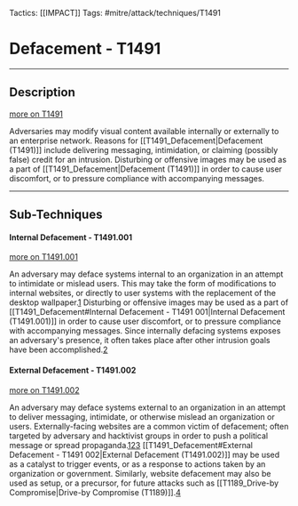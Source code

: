 Tactics: [[IMPACT]]
Tags: #mitre/attack/techniques/T1491  

# Defacement - T1491
---
## Description
[more on T1491](https://attack.mitre.org/techniques/T1491)

Adversaries may modify visual content available internally or externally to an enterprise network. Reasons for [[T1491_Defacement|Defacement (T1491)]]  include delivering messaging, intimidation, or claiming (possibly false) credit for an intrusion. Disturbing or offensive images may be used as a part of [[T1491_Defacement|Defacement (T1491)]] in order to cause user discomfort, or to pressure compliance with accompanying messages.

---
## Sub-Techniques

#### Internal Defacement - T1491.001
[more on T1491.001](https://attack.mitre.org/techniques/T1491/001)

An adversary may deface systems internal to an organization in an attempt to intimidate or mislead users. This may take the form of modifications to internal websites, or directly to user systems with the replacement of the desktop wallpaper.[1](https://www.operationblockbuster.com/wp-content/uploads/2016/02/Operation-Blockbuster-Report.pdf) Disturbing or offensive images may be used as a part of [[T1491_Defacement#Internal Defacement - T1491 001|Internal Defacement (T1491.001)]] in order to cause user discomfort, or to pressure compliance with accompanying messages. Since internally defacing systems exposes an adversary's presence, it often takes place after other intrusion goals have been accomplished.[2](https://operationblockbuster.com/wp-content/uploads/2016/02/Operation-Blockbuster-Destructive-Malware-Report.pdf)

#### External Defacement - T1491.002
[more on T1491.002](https://attack.mitre.org/techniques/T1491/002)

An adversary may deface systems external to an organization in an attempt to deliver messaging, intimidate, or otherwise mislead an organization or users. Externally-facing websites are a common victim of defacement; often targeted by adversary and hacktivist groups in order to push a political message or spread propaganda.[1](https://www.fireeye.com/content/dam/fireeye-www/current-threats/pdfs/ib-entertainment.pdf)[2](https://www.intelligence.senate.gov/sites/default/files/documents/os-kmandia-033017.pdf)[3](https://torrentfreak.com/anonymous-hackers-deface-russian-govt-site-to-protest-web-blocking-nsfw-180512/) [[T1491_Defacement#External Defacement - T1491 002|External Defacement (T1491.002)]] may be used as a catalyst to trigger events, or as a response to actions taken by an organization or government. Similarly, website defacement may also be used as setup, or a precursor, for future attacks such as [[T1189_Drive-by Compromise|Drive-by Compromise (T1189)]].[4](https://documents.trendmicro.com/assets/white_papers/wp-a-deep-dive-into-defacement.pdf)



